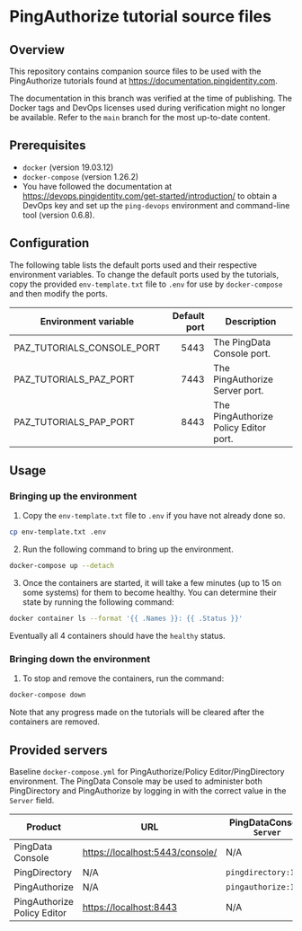 # PingAuthorize tutorial source files

## Overview

This repository contains companion source files to be used with the PingAuthorize tutorials found at
<https://documentation.pingidentity.com>.

The documentation in this branch was verified at the time of publishing. The Docker tags and DevOps licenses used
during verification might no longer be available. Refer to the `main` branch for the most up-to-date content.  

## Prerequisites

* `docker` (version 19.03.12)
* `docker-compose` (version 1.26.2)
* You have followed the documentation at
  <https://devops.pingidentity.com/get-started/introduction/> to obtain a DevOps
  key and set up the `ping-devops` environment and command-line tool (version
  0.6.8).

## Configuration

The following table lists the default ports used and their respective environment variables. To change the default ports
used by the tutorials, copy the provided `env-template.txt` file to `.env` for use by `docker-compose` and then modify
the ports.

| Environment variable                  | Default port | Description                           |
| ------------------------------------- | -----------: | ------------------------------------- |
| PAZ\_TUTORIALS\_CONSOLE\_PORT         | 5443         | The PingData Console port.            |
| PAZ\_TUTORIALS\_PAZ\_PORT             | 7443         | The PingAuthorize Server port.        |
| PAZ\_TUTORIALS\_PAP\_PORT             | 8443         | The PingAuthorize Policy Editor port. |

## Usage

### Bringing up the environment

1. Copy the `env-template.txt` file to `.env` if you have not already done so.

```bash
cp env-template.txt .env
```

2. Run the following command to bring up the environment.

```bash
docker-compose up --detach
```

3. Once the containers are started, it will take a few minutes (up to 15 on some systems) for them to become
   healthy. You can determine their state by running the following command:

```bash
docker container ls --format '{{ .Names }}: {{ .Status }}'
```

Eventually all 4 containers should have the `healthy` status.

### Bringing down the environment

1. To stop and remove the containers, run the command:

```bash
docker-compose down
```

Note that any progress made on the tutorials will be cleared after the containers are removed.

## Provided servers

Baseline `docker-compose.yml` for PingAuthorize/Policy Editor/PingDirectory environment. The PingData Console may be 
used to administer both PingDirectory and PingAuthorize by logging in with the correct value in the `Server` field.

| Product                     | URL                                | PingDataConsole `Server`       | Username        | Password          |
| --------------------------- | ---------------------------------- | ------------------------------ | --------------- | ----------------- |
| PingData Console            | <https://localhost:5443/console/>  | N/A                            | N/A             | N/A               |
| PingDirectory               | N/A                                | `pingdirectory:1636`           | `administrator` | `2FederateM0re`   |
| PingAuthorize               | N/A                                | `pingauthorize:1636`           | `administrator` | `2FederateM0re`   |
| PingAuthorize Policy Editor | <https://localhost:8443>           | N/A                            | `admin`         | `password123`     |

